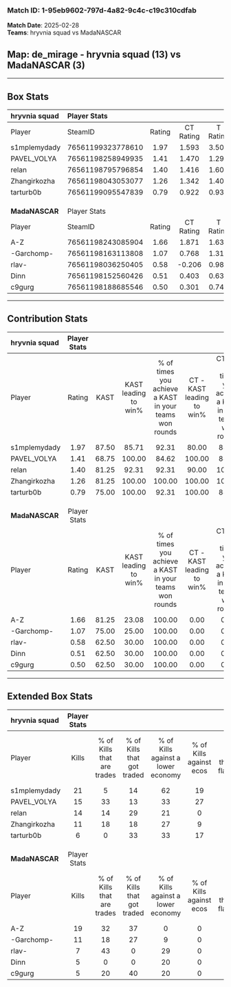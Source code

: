 ### Match ID: 1-95eb9602-797d-4a82-9c4c-c19c310cdfab  
**Match Date**: 2025-02-28  
**Teams**: hryvnia squad vs MadaNASCAR  

## **Map**: de_mirage - hryvnia squad (13) vs MadaNASCAR (3)  
---  

## Box Stats  

| **hryvnia squad** | Player Stats      |        |           |          |       |       |       |         |        |      |     |
| :- | :- | :-: | :-: | :-: | :-: | :-: | :-: | :-: | :-: | :-: | :-: |
| Player            | SteamID           | Rating | CT Rating | T Rating | KAST  |  ADR  | Kills | Assists | Deaths | K/D  | HS% |
| s1mplemydady      | 76561199323778610 |  1.97  |   1.593   |  3.506   | 87.50 | 138.2 |  21   |    4    |   10   | 2.10 | 66  |
| PAVEL_VOLYA       | 76561198258949935 |  1.41  |   1.470   |  1.291   | 68.75 | 85.8  |  15   |    4    |   8    | 1.88 | 40  |
| relan             | 76561198795796854 |  1.40  |   1.416   |  1.608   | 81.25 | 83.2  |  14   |    3    |   9    | 1.56 | 64  |
| Zhangirkozha      | 76561198043053077 |  1.26  |   1.342   |  1.402   | 81.25 | 82.6  |  11   |    7    |   9    | 1.22 | 81  |
| tarturb0b         | 76561199095547839 |  0.79  |   0.922   |  0.932   | 75.00 | 59.9  |   6   |    5    |   11   | 0.55 | 33  |
|                   |                   |        |           |          |       |       |       |         |        |      |     |
|                   |                   |        |           |          |       |       |       |         |        |      |     |
|                   |                   |        |           |          |       |       |       |         |        |      |     |
| **MadaNASCAR**    | Player Stats      |        |           |          |       |       |       |         |        |      |     |
| Player            | SteamID           | Rating | CT Rating | T Rating | KAST  |  ADR  | Kills | Assists | Deaths | K/D  | HS% |
| A-Z               | 76561198243085904 |  1.66  |   1.871   |  1.633   | 81.25 | 112.1 |  19   |    3    |   12   | 1.58 | 63  |
| -Garchomp-        | 76561198163113808 |  1.07  |   0.768   |  1.312   | 75.00 | 89.3  |  11   |    3    |   13   | 0.85 | 81  |
| rlav-             | 76561198036250405 |  0.58  |  -0.206   |  0.980   | 62.50 | 44.1  |   7   |    2    |   14   | 0.50 | 42  |
| Dinn              | 76561198152560426 |  0.51  |   0.403   |  0.639   | 62.50 | 52.1  |   5   |    4    |   14   | 0.36 | 60  |
| c9gurg            | 76561198188685546 |  0.50  |   0.301   |  0.749   | 62.50 | 51.1  |   5   |    3    |   14   | 0.36 | 40  |
---  

## Contribution Stats  

| **hryvnia squad** | Player Stats |       |                      |                                                        |                           |                                                             |                          |                                                            |
| :- | :-: | :-: | :-: | :-: | :-: | :-: | :-: | :-: |
| Player            |    Rating    | KAST  | KAST leading to win% | % of times you achieve a KAST in your teams won rounds | CT - KAST leading to win% | CT - % of times you achieve a KAST in your teams won rounds | T - KAST leading to win% | T - % of times you achieve a KAST in your teams won rounds |
| s1mplemydady      |     1.97     | 87.50 |        85.71         |                         92.31                          |           80.00           |                            88.89                            |          100.00          |                           100.00                           |
| PAVEL_VOLYA       |     1.41     | 68.75 |        100.00        |                         84.62                          |          100.00           |                            88.89                            |          100.00          |                           75.00                            |
| relan             |     1.40     | 81.25 |        92.31         |                         92.31                          |           90.00           |                           100.00                            |          100.00          |                           75.00                            |
| Zhangirkozha      |     1.26     | 81.25 |        100.00        |                         100.00                         |          100.00           |                           100.00                            |          100.00          |                           100.00                           |
| tarturb0b         |     0.79     | 75.00 |        100.00        |                         92.31                          |          100.00           |                            88.89                            |          100.00          |                           100.00                           |
|                   |              |       |                      |                                                        |                           |                                                             |                          |                                                            |
|                   |              |       |                      |                                                        |                           |                                                             |                          |                                                            |
|                   |              |       |                      |                                                        |                           |                                                             |                          |                                                            |
| **MadaNASCAR**    | Player Stats |       |                      |                                                        |                           |                                                             |                          |                                                            |
| Player            |    Rating    | KAST  | KAST leading to win% | % of times you achieve a KAST in your teams won rounds | CT - KAST leading to win% | CT - % of times you achieve a KAST in your teams won rounds | T - KAST leading to win% | T - % of times you achieve a KAST in your teams won rounds |
| A-Z               |     1.66     | 81.25 |        23.08         |                         100.00                         |           0.00            |                            0.00                             |          30.00           |                           100.00                           |
| -Garchomp-        |     1.07     | 75.00 |        25.00         |                         100.00                         |           0.00            |                            0.00                             |          30.00           |                           100.00                           |
| rlav-             |     0.58     | 62.50 |        30.00         |                         100.00                         |           0.00            |                            0.00                             |          33.33           |                           100.00                           |
| Dinn              |     0.51     | 62.50 |        30.00         |                         100.00                         |           0.00            |                            0.00                             |          37.50           |                           100.00                           |
| c9gurg            |     0.50     | 62.50 |        30.00         |                         100.00                         |           0.00            |                            0.00                             |          37.50           |                           100.00                           |
---  

## Extended Box Stats  

| **hryvnia squad** | Player Stats |                            |                            |                                    |                         |                              |                                 |        |                             |                                     |                          |                               |                            |
| :- | :-: | :-: | :-: | :-: | :-: | :-: | :-: | :-: | :-: | :-: | :-: | :-: | :-: |
| Player            |    Kills     | % of Kills that are trades | % of Kills that got traded | % of Kills against a lower economy | % of Kills against ecos | % of Kills that are flawless | % of Kills that are close duels | Deaths | % of Deaths that get traded | % of Deaths against a lower economy | % of Deaths against ecos | % of Deaths that are flawless | % of Deaths that are close |
| s1mplemydady      |      21      |             5              |             14             |                 62                 |           19            |              67              |                0                |   10   |             30              |                 30                  |            0             |              80               |             10             |
| PAVEL_VOLYA       |      15      |             33             |             13             |                 33                 |           27            |              53              |                0                |   8    |              0              |                 25                  |            0             |              50               |             0              |
| relan             |      14      |             14             |             29             |                 21                 |            0            |              57              |                7                |   9    |             22              |                 11                  |            0             |              44               |             0              |
| Zhangirkozha      |      11      |             18             |             18             |                 27                 |            9            |              73              |                0                |   9    |             33              |                 33                  |            11            |              67               |             0              |
| tarturb0b         |      6       |             0              |             33             |                 33                 |           17            |              50              |               17                |   11   |             36              |                 27                  |            9             |              55               |             9              |
|                   |              |                            |                            |                                    |                         |                              |                                 |        |                             |                                     |                          |                               |                            |
|                   |              |                            |                            |                                    |                         |                              |                                 |        |                             |                                     |                          |                               |                            |
|                   |              |                            |                            |                                    |                         |                              |                                 |        |                             |                                     |                          |                               |                            |
| **MadaNASCAR**    | Player Stats |                            |                            |                                    |                         |                              |                                 |        |                             |                                     |                          |                               |                            |
| Player            |    Kills     | % of Kills that are trades | % of Kills that got traded | % of Kills against a lower economy | % of Kills against ecos | % of Kills that are flawless | % of Kills that are close duels | Deaths | % of Deaths that get traded | % of Deaths against a lower economy | % of Deaths against ecos | % of Deaths that are flawless | % of Deaths that are close |
| A-Z               |      19      |             32             |             37             |                 0                  |            0            |              58              |                0                |   12   |              8              |                  0                  |            0             |              83               |             8              |
| -Garchomp-        |      11      |             18             |             27             |                 9                  |            0            |              45              |                0                |   13   |             23              |                  0                  |            0             |              69               |             0              |
| rlav-             |      7       |             43             |             0              |                 29                 |            0            |              86              |               14                |   14   |             21              |                  0                  |            0             |              57               |             0              |
| Dinn              |      5       |             0              |             0              |                 20                 |            0            |              80              |                0                |   14   |             14              |                  0                  |            0             |              43               |             0              |
| c9gurg            |      5       |             20             |             40             |                 20                 |            0            |              40              |               20                |   14   |             29              |                  0                  |            0             |              57               |             7              |
